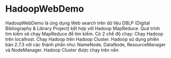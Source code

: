 ﻿# HadoopWebDemo
HadoopWebDemo là ứng dụng Web search trên dữ liệu DBLP (Digital Bibliography & Library Project) kết hợp với Hadoop MapReduce. Quá trình tìm kiếm sẽ chạy MapReduce để tìm kiếm.
Có 2 chế độ chạy: 
	Chạy Hadoop trên localhost.
	Chạy Hadoop trên Hadoop Cluster. Hadoop sử dụng phiên bản 2.7.3 với các thành phần như: NameNode, DataNode, ResourceManager và NodeManager. Hadoop Cluster được chạy trên nền 
